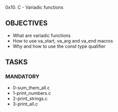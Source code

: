 0x10. C - Variadic functions

## OBJECTIVES
- What are variadic functions
- How to use va_start, va_arg and va_end macros
- Why and how to use the const type qualifier

## TASKS
### MANDATORY
- 0-sum_them_all.c
- 1-print_numbers.c
- 2-print_strings.c
- 3-print_all.c

